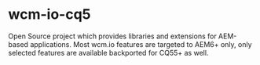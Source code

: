 wcm-io-cq5
==========

Open Source project which provides libraries and extensions for AEM-based applications. Most wcm.io features are targeted to AEM6+ only, only selected features are available backported for CQ55+ as well.
